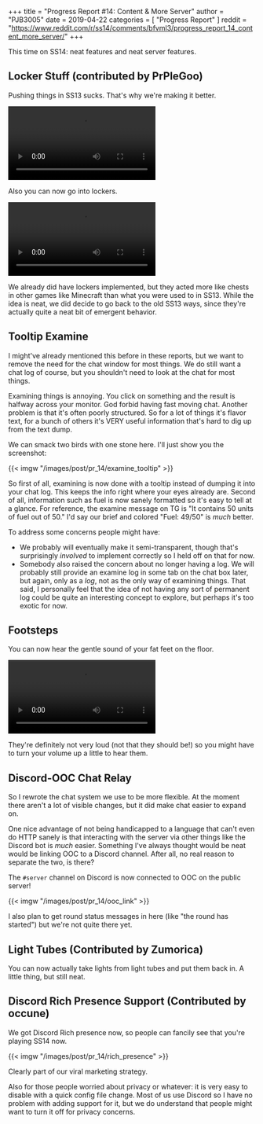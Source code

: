 +++
title = "Progress Report #14: Content & More Server"
author = "PJB3005"
date = 2019-04-22
categories = [
	"Progress Report"
]
reddit = "https://www.reddit.com/r/ss14/comments/bfvml3/progress_report_14_content_more_server/"
+++

This time on SS14: neat features and neat server features.

<!--more-->

## Locker Stuff (contributed by PrPleGoo)

Pushing things in SS13 sucks. That's why we're making it better.

<video src="/video/19_04_22-locker-push.webm" autoplay loop></video>

Also you can now go into lockers.

<video src="/video/19_04_22-locker-enter.webm" autoplay loop></video>

We already did have lockers implemented, but they acted more like chests in other games like Minecraft than what you were used to in SS13. While the idea is neat, we did decide to go back to the old SS13 ways, since they're actually quite a neat bit of emergent behavior.

## Tooltip Examine

I might've already mentioned this before in these reports, but we want to remove the need for the chat window for most things. We do still want a chat log of course, but you shouldn't need to look at the chat for most things.

Examining things is annoying. You click on something and the result is halfway across your monitor. God forbid having fast moving chat. Another problem is that it's often poorly structured. So for a lot of things it's flavor text, for a bunch of others it's VERY useful information that's hard to dig up from the text dump.

We can smack two birds with one stone here. I'll just show you the screenshot:

{{< imgw "/images/post/pr_14/examine_tooltip" >}}

So first of all, examining is now done with a tooltip instead of dumping it into your chat log. This keeps the info right where your eyes already are. Second of all, information such as fuel is now sanely formatted so it's easy to tell at a glance. For reference, the examine message on TG is "It contains 50 units of fuel out of 50." I'd say our brief and colored "Fuel: 49​/50" is *much* better.

To address some concerns people might have:

* We probably will eventually make it semi-transparent, though that's surprisingly *involved* to implement correctly so I held off on that for now.
* Somebody also raised the concern about no longer having a log. We will probably still provide an examine log in some tab on the chat box later, but again, only as a *log*, not as the only way of examining things. That said, I personally feel that the idea of not having any sort of permanent log could be quite an interesting concept to explore, but perhaps it's too exotic for now.

## Footsteps

You can now hear the gentle sound of your fat feet on the floor.

<video src="/video/19_04_22-footsteps.webm" controls loop></video>

They're definitely not very loud (not that they should be!) so you might have to turn your volume up a little to hear them.

## Discord-OOC Chat Relay

So I rewrote the chat system we use to be more flexible. At the moment there aren't a lot of visible changes, but it did make chat easier to expand on.

One nice advantage of not being handicapped to a language that can't even do HTTP sanely is that interacting with the server via other things like the Discord bot is *much* easier. Something I've always thought would be neat would be linking OOC to a Discord channel. After all, no real reason to separate the two, is there?

The `#server` channel on Discord is now connected to OOC on the public server!

{{< imgw "/images/post/pr_14/ooc_link" >}}

I also plan to get round status messages in here (like "the round has started") but we're not quite there yet.

## Light Tubes (Contributed by Zumorica)

You can now actually take lights from light tubes and put them back in. A little thing, but still neat.

## Discord Rich Presence Support (Contributed by occune)

We got Discord Rich presence now, so people can fancily see that you're playing SS14 now.

{{< imgw "/images/post/pr_14/rich_presence" >}}

Clearly part of our viral marketing strategy.

Also for those people worried about privacy or whatever: it is very easy to disable with a quick config file change. Most of us use Discord so I have no problem with adding support for it, but we do understand that people might want to turn it off for privacy concerns.
